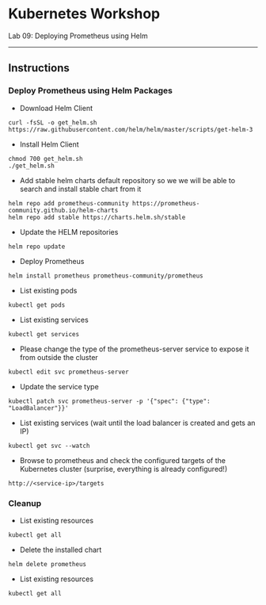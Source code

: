 # Kubernetes Workshop
Lab 09: Deploying Prometheus using Helm

---

## Instructions

### Deploy Prometheus using Helm Packages

 - Download Helm Client
```
curl -fsSL -o get_helm.sh https://raw.githubusercontent.com/helm/helm/master/scripts/get-helm-3
```

 - Install Helm Client
```
chmod 700 get_helm.sh
./get_helm.sh
```

 -  Add stable helm charts default repository so we we will be able to search and install stable chart from it
 
 ```
helm repo add prometheus-community https://prometheus-community.github.io/helm-charts
helm repo add stable https://charts.helm.sh/stable
```

-  Update the HELM repositories 
```
helm repo update
```

 - Deploy Prometheus
```
helm install prometheus prometheus-community/prometheus
```

 - List existing pods
```
kubectl get pods
```

 - List existing services
```
kubectl get services
```

 - Please change the type of the prometheus-server service to expose it from outside the cluster
```
kubectl edit svc prometheus-server
```

 - Update the service type
```
kubectl patch svc prometheus-server -p '{"spec": {"type": "LoadBalancer"}}'
```

 - List existing services (wait until the load balancer is created and gets an IP)
```
kubectl get svc --watch
```

 - Browse to prometheus and check the configured targets of the Kubernetes cluster (surprise, everything is already configured!)
```
http://<service-ip>/targets
```

### Cleanup

 - List existing resources
```
kubectl get all
```

 - Delete the installed chart
```
helm delete prometheus
```

 - List existing resources
```
kubectl get all
```